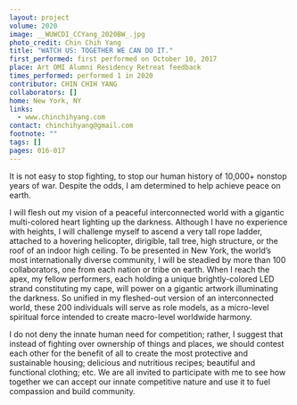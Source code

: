 ```yaml
---
layout: project
volume: 2020
image: __WUWCDI_CCYang_2020BW_.jpg
photo_credit: Chin Chih Yang
title: "WATCH US: TOGETHER WE CAN DO IT."
first_performed: first performed on October 10, 2017
place: Art OMI Alumni Residency Retreat feedback
times_performed: performed 1 in 2020
contributor: CHIN CHIH YANG
collaborators: []
home: New York, NY
links:
  - www.chinchihyang.com
contact: chinchihyang@gmail.com
footnote: ""
tags: []
pages: 016-017
---
```


It is not easy to stop fighting, to stop our human history of 10,000+ nonstop years of war. Despite the odds, I am determined to help achieve peace on earth.

I will flesh out my vision of a peaceful interconnected world with a gigantic multi-colored heart lighting up the darkness. Although I have no experience with heights, I will challenge myself to ascend a very tall rope ladder, attached to a hovering helicopter, dirigible, tall tree, high structure, or the roof of an indoor high ceiling. To be presented in New York, the world’s most internationally diverse community, I will be steadied by more than 100 collaborators, one from each nation or tribe on earth. When I reach the apex, my fellow performers, each holding a unique brightly-colored LED strand constituting my cape, will power on a gigantic artwork illuminating the darkness. So unified in my fleshed-out version of an interconnected world, these 200 individuals will serve as role models, as a micro-level spiritual force intended to create macro-level worldwide harmony.

I do not deny the innate human need for competition; rather, I suggest that instead of fighting over ownership of things and places, we should contest each other for the benefit of all to create the most protective and sustainable housing; delicious and nutritious recipes; beautiful and functional clothing; etc. We are all invited to participate with me to see how together we can accept our innate competitive nature and use it to fuel compassion and build community.

